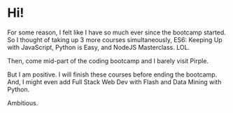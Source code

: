 # Hi!

For some reason, I felt like I have so much ever since the bootcamp started.
So I thought of taking up 3 more courses simultaneously, ES6: Keeping Up with JavaScript,
Python is Easy, and NodeJS Masterclass. LOL.

Then, come mid-part of the coding bootcamp and I barely visit Pirple.

But I am positive. I will finish these courses before ending the bootcamp. And,
I might even add Full Stack Web Dev with Flash and Data Mining with Python.

Ambitious.
